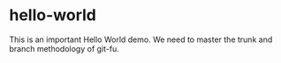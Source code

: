 # hello-world

This is an important Hello World demo. We need to master the trunk and branch methodology of git-fu.
